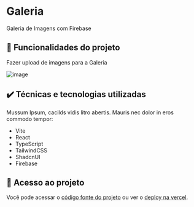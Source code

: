 # Galeria 

Galeria de Imagens com Firebase

## 🔨 Funcionalidades do projeto

Fazer upload de imagens para a Galeria

![image](MussumIpsum)

## ✔️ Técnicas e tecnologias utilizadas

Mussum Ipsum, cacilds vidis litro abertis. Mauris nec dolor in eros commodo tempor:

- Vite
- React
- TypeScript
- TailwindCSS
- ShadcnUI
- Firebase

## 📁 Acesso ao projeto

Você pode acessar o [código fonte do projeto](MussumIpsum) ou ver o [deploy na vercel](MussumIpsum).
